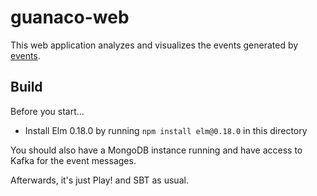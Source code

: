 # guanaco-web
This web application analyzes and visualizes the events generated by [events](guanaco-io/events).

## Build

Before you start...

- Install Elm 0.18.0 by running `npm install elm@0.18.0` in this directory

You should also have a MongoDB instance running and have access to Kafka for the event messages.

Afterwards, it's just Play! and SBT as usual.
